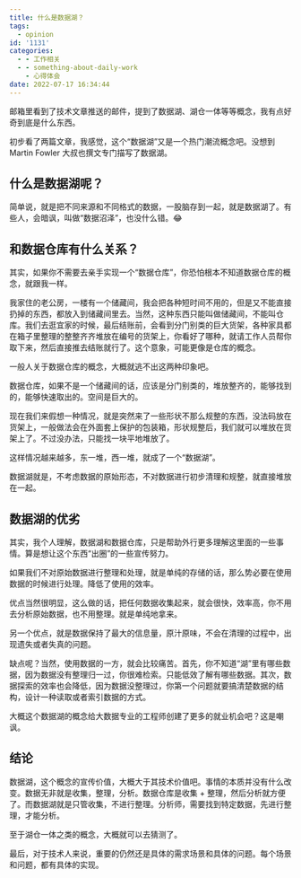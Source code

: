 ```yaml
---
title: 什么是数据湖？
tags:
  - opinion
id: '1131'
categories:
  - - 工作相关
  - - something-about-daily-work
    - 心得体会
date: 2022-07-17 16:34:44
---
```


邮箱里看到了技术文章推送的邮件，提到了数据湖、湖仓一体等等概念，我有点好奇到底是什么东西。

初步看了两篇文章，我感觉，这个“数据湖”又是一个热门潮流概念吧。没想到 Martin Fowler 大叔也撰文专门描写了数据湖。

<!--more-->

## 什么是数据湖呢？

简单说，就是把不同来源和不同格式的数据，一股脑存到一起，就是数据湖了。有些人，会暗讽，叫做“数据沼泽”，也没什么错。😂

## 和数据仓库有什么关系？

其实，如果你不需要去亲手实现一个“数据仓库”，你恐怕根本不知道数据仓库的概念，就跟我一样。

我家住的老公房，一楼有一个储藏间，我会把各种短时间不用的，但是又不能直接扔掉的东西，都放入到储藏间里去。当然，这种东西只能叫做储藏间，不能叫仓库。我们去逛宜家的时候，最后结账前，会看到分门别类的巨大货架，各种家具都在箱子里整理的整整齐齐堆放在编号的货架上，你看好了哪种，就请工作人员帮你取下来，然后直接推去结账就行了。这个意象，可能更像是仓库的概念。

一般人关于数据仓库的概念，大概就逃不出这两种印象吧。

数据仓库，如果不是一个储藏间的话，应该是分门别类的，堆放整齐的，能够找到的，能够快速取出的。空间是巨大的。

现在我们来假想一种情况，就是突然来了一些形状不那么规整的东西，没法码放在货架上，一般做法会在外面套上保护的包装箱，形状规整后，我们就可以堆放在货架上了。不过没办法，只能找一块平地堆放了。

这样情况越来越多，东一堆，西一堆，就成了一个“数据湖”。

数据湖就是，不考虑数据的原始形态，不对数据进行初步清理和规整，就直接堆放在一起。

## 数据湖的优劣

其实，我个人理解，数据湖和数据仓库，只是帮助外行更多理解这里面的一些事情。算是想让这个东西“出圈”的一些宣传努力。

如果我们不对原始数据进行整理和处理，就是单纯的存储的话，那么势必要在使用数据的时候进行处理。降低了使用的效率。

优点当然很明显，这么做的话，把任何数据收集起来，就会很快，效率高，你不用去分析原始数据，也不用整理。就是单纯地拿来。

另一个优点，就是数据保持了最大的信息量，原汁原味，不会在清理的过程中，出现遗失或者失真的问题。

缺点呢？当然，使用数据的一方，就会比较痛苦。首先，你不知道“湖”里有哪些数据，因为数据没有整理归一过，你很难检索。只能低效了解有哪些数据。其次，数据探索的效率也会降低，因为数据没整理过，你第一个问题就要搞清楚数据的结构，设计一种读取或者索引数据的方式。

大概这个数据湖的概念给大数据专业的工程师创建了更多的就业机会吧？这是嘲讽。

## 结论

数据湖，这个概念的宣传价值，大概大于其技术价值吧。事情的本质并没有什么改变。数据无非就是收集，整理，分析。数据仓库是收集 + 整理，然后分析就方便了。而数据湖就是只管收集，不进行整理。分析师，需要找到特定数据，先进行整理，才能分析。

至于湖仓一体之类的概念，大概就可以去猜测了。

最后，对于技术人来说，重要的仍然还是具体的需求场景和具体的问题。每个场景和问题，都有具体的实现。